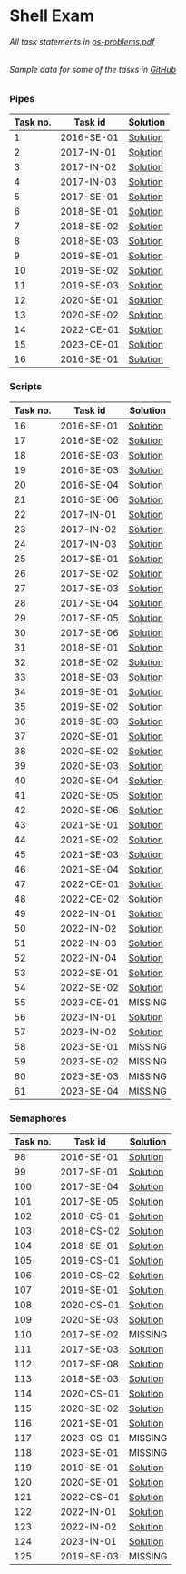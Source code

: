 # Shell Exam 

###### All task statements in [os-problems.pdf](<./os-problems.pdf>)

###### Sample data for some of the tasks in [GitHub](<https://github.com/avelin/fmi-os/tree/master/data>)

### Pipes

|Task no.|Task id|Solution|
|---|---|---|
|1|2016-SE-01|[Solution](<./Pipes/2016-SE-01.sh>)|
|2|2017-IN-01|[Solution](<./Pipes/2017-IN-01.sh>)|
|3|2017-IN-02|[Solution](<./Pipes/2017-IN-02.sh>)|
|4|2017-IN-03|[Solution](<./Pipes/2017-IN-03.sh>)|
|5|2017-SE-01|[Solution](<./Pipes/2017-SE-01.sh>)|
|6|2018-SE-01|[Solution](<./Pipes/2018-SE-01.sh>)|
|7|2018-SE-02|[Solution](<./Pipes/2018-SE-02.sh>)|
|8|2018-SE-03|[Solution](<./Pipes/2018-SE-03.sh>)|
|9|2019-SE-01|[Solution](<./Pipes/2019-SE-01.sh>)|
|10|2019-SE-02|[Solution](<./Pipes/2019-SE-02.sh>)|
|11|2019-SE-03|[Solution](<./Pipes/2019-SE-03.sh>)|
|12|2020-SE-01|[Solution](<./Pipes/2020-SE-01.sh>)|
|13|2020-SE-02|[Solution](<./Pipes/2020-SE-02.sh>)|
|14|2022-CE-01|[Solution](<./Pipes/2022-CE-01.sh>)|
|15|2023-CE-01|[Solution](<./Pipes/2023-CE-01.sh>)|
|16|2016-SE-01|[Solution](<./Pipes/2016-SE-01.sh>)|
### Scripts

|Task no.|Task id|Solution|
|---|---|---|
|16|2016-SE-01|[Solution](<./Scripts/2016-SE-01.sh>)|
|17|2016-SE-02|[Solution](<./Scripts/2016-SE-02.sh>)|
|18|2016-SE-03|[Solution](<./Scripts/2016-SE-03.sh>)|
|19|2016-SE-03|[Solution](<./Scripts/2016-SE-03.sh>)|
|20|2016-SE-04|[Solution](<./Scripts/2016-SE-04.sh>)|
|21|2016-SE-06|[Solution](<./Scripts/2016-SE-06.sh>)|
|22|2017-IN-01|[Solution](<./Scripts/2017-IN-01.sh>)|
|23|2017-IN-02|[Solution](<./Scripts/2017-IN-02.sh>)|
|24|2017-IN-03|[Solution](<./Scripts/2017-IN-03.sh>)|
|25|2017-SE-01|[Solution](<./Scripts/2017-SE-01.sh>)|
|26|2017-SE-02|[Solution](<./Scripts/2017-SE-02.sh>)|
|27|2017-SE-03|[Solution](<./Scripts/2017-SE-03.sh>)|
|28|2017-SE-04|[Solution](<./Scripts/2017-SE-04.sh>)|
|29|2017-SE-05|[Solution](<./Scripts/2017-SE-05.sh>)|
|30|2017-SE-06|[Solution](<./Scripts/2017-SE-06.sh>)|
|31|2018-SE-01|[Solution](<./Scripts/2018-SE-01.sh>)|
|32|2018-SE-02|[Solution](<./Scripts/2018-SE-02.sh>)|
|33|2018-SE-03|[Solution](<./Scripts/2018-SE-03.sh>)|
|34|2019-SE-01|[Solution](<./Scripts/2019-SE-01.sh>)|
|35|2019-SE-02|[Solution](<./Scripts/2019-SE-02.sh>)|
|36|2019-SE-03|[Solution](<./Scripts/2019-SE-03.sh>)|
|37|2020-SE-01|[Solution](<./Scripts/2020-SE-01.sh>)|
|38|2020-SE-02|[Solution](<./Scripts/2020-SE-02.sh>)|
|39|2020-SE-03|[Solution](<./Scripts/2020-SE-03.sh>)|
|40|2020-SE-04|[Solution](<./Scripts/2020-SE-04.sh>)|
|41|2020-SE-05|[Solution](<./Scripts/2020-SE-05.sh>)|
|42|2020-SE-06|[Solution](<./Scripts/2020-SE-06.sh>)|
|43|2021-SE-01|[Solution](<./Scripts/2021-SE-01.sh>)|
|44|2021-SE-02|[Solution](<./Scripts/2021-SE-02.sh>)|
|45|2021-SE-03|[Solution](<./Scripts/2021-SE-03.sh>)|
|46|2021-SE-04|[Solution](<./Scripts/2021-SE-04.sh>)|
|47|2022-CE-01|[Solution](<./Scripts/2022-CE-01.sh>)|
|48|2022-CE-02|[Solution](<./Scripts/2022-CE-02.sh>)|
|49|2022-IN-01|[Solution](<./Scripts/2022-IN-01.sh>)|
|50|2022-IN-02|[Solution](<./Scripts/2022-IN-02.sh>)|
|51|2022-IN-03|[Solution](<./Scripts/2022-IN-03.sh>)|
|52|2022-IN-04|[Solution](<./Scripts/2022-IN-04.sh>)|
|53|2022-SE-01|[Solution](<./Scripts/2022-SE-01.sh>)|
|54|2022-SE-02|[Solution](<./Scripts/2022-SE-02.sh>)|
|55|2023-CE-01|MISSING|
|56|2023-IN-01|[Solution](<./Scripts/2023-IN-01.sh>)|
|57|2023-IN-02|[Solution](<./Scripts/2023-IN-02.sh>)|
|58|2023-SE-01|MISSING|
|59|2023-SE-02|MISSING|
|60|2023-SE-03|MISSING|
|61|2023-SE-04|MISSING|
### Semaphores

|Task no.|Task id|Solution|
|---|---|---|
|98|2016-SE-01|[Solution](<./Semaphores/2016-SE-01.md>)|
|99|2017-SE-01|[Solution](<./Semaphores/2017-SE-01.md>)|
|100|2017-SE-04|[Solution](<./Semaphores/2017-SE-04.md>)|
|101|2017-SE-05|[Solution](<./Semaphores/2017-SE-05.md>)|
|102|2018-CS-01|[Solution](<./Semaphores/2018-CS-01.md>)|
|103|2018-CS-02|[Solution](<./Semaphores/2018-CS-02.md>)|
|104|2018-SE-01|[Solution](<./Semaphores/2018-SE-01.md>)|
|105|2019-CS-01|[Solution](<./Semaphores/2019-CS-01.md>)|
|106|2019-CS-02|[Solution](<./Semaphores/2019-CS-02.md>)|
|107|2019-SE-01|[Solution](<./Semaphores/2019-SE-01.md>)|
|108|2020-CS-01|[Solution](<./Semaphores/2020-CS-01.md>)|
|109|2020-SE-03|[Solution](<./Semaphores/2020-SE-03.md>)|
|110|2017-SE-02|MISSING|
|111|2017-SE-03|[Solution](<./Semaphores/2017-SE-03.md>)|
|112|2017-SE-08|[Solution](<./Semaphores/2017-SE-08.md>)|
|113|2018-SE-03|[Solution](<./Semaphores/2018-SE-03.md>)|
|114|2020-CS-01|[Solution](<./Semaphores/2020-CS-01.md>)|
|115|2020-SE-02|[Solution](<./Semaphores/2020-SE-02.md>)|
|116|2021-SE-01|[Solution](<./Semaphores/2021-SE-01.md>)|
|117|2023-CS-01|MISSING|
|118|2023-SE-01|MISSING|
|119|2019-SE-01|[Solution](<./Semaphores/2019-SE-01.md>)|
|120|2020-SE-01|[Solution](<./Semaphores/2020-SE-01.md>)|
|121|2022-CS-01|[Solution](<./Semaphores/2022-CS-01.md>)|
|122|2022-IN-01|[Solution](<./Semaphores/2022-IN-01.md>)|
|123|2022-IN-02|[Solution](<./Semaphores/2022-IN-02.md>)|
|124|2023-IN-01|[Solution](<./Semaphores/2023-IN-01.md>)|
|125|2019-SE-03|MISSING|
